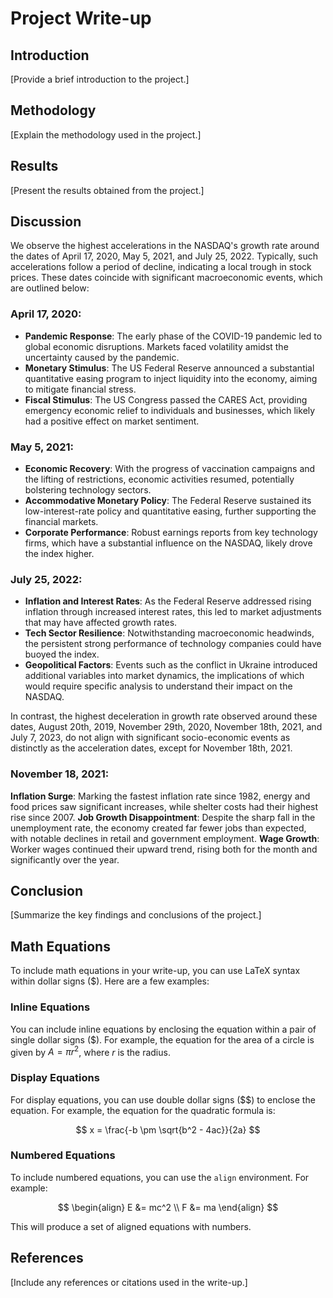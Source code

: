 # Project Write-up

## Introduction

[Provide a brief introduction to the project.]

## Methodology

[Explain the methodology used in the project.]

## Results

[Present the results obtained from the project.]

## Discussion

We observe the highest accelerations in the NASDAQ's growth rate around the dates of April 17, 2020, May 5, 2021, and July 25, 2022. Typically, such accelerations follow a period of decline, indicating a local trough in stock prices. These dates coincide with significant macroeconomic events, which are outlined below:

### April 17, 2020:
- **Pandemic Response**: The early phase of the COVID-19 pandemic led to global economic disruptions. Markets faced volatility amidst the uncertainty caused by the pandemic.
- **Monetary Stimulus**: The US Federal Reserve announced a substantial quantitative easing program to inject liquidity into the economy, aiming to mitigate financial stress.
- **Fiscal Stimulus**: The US Congress passed the CARES Act, providing emergency economic relief to individuals and businesses, which likely had a positive effect on market sentiment.

### May 5, 2021:
- **Economic Recovery**: With the progress of vaccination campaigns and the lifting of restrictions, economic activities resumed, potentially bolstering technology sectors.
- **Accommodative Monetary Policy**: The Federal Reserve sustained its low-interest-rate policy and quantitative easing, further supporting the financial markets.
- **Corporate Performance**: Robust earnings reports from key technology firms, which have a substantial influence on the NASDAQ, likely drove the index higher.

### July 25, 2022:
- **Inflation and Interest Rates**: As the Federal Reserve addressed rising inflation through increased interest rates, this led to market adjustments that may have affected growth rates.
- **Tech Sector Resilience**: Notwithstanding macroeconomic headwinds, the persistent strong performance of technology companies could have buoyed the index.
- **Geopolitical Factors**: Events such as the conflict in Ukraine introduced additional variables into market dynamics, the implications of which would require specific analysis to understand their impact on the NASDAQ.

In contrast, the highest deceleration in growth rate observed around these dates, August 20th, 2019, November 29th, 2020, November 18th, 2021, and July 7, 2023, do not align with significant socio-economic events as distinctly as the acceleration dates, except for November 18th, 2021.

### November 18, 2021:
**Inflation Surge**: Marking the fastest inflation rate since 1982, energy and food prices saw significant increases, while shelter costs had their highest rise since 2007.
**Job Growth Disappointment**: Despite the sharp fall in the unemployment rate, the economy created far fewer jobs than expected, with notable declines in retail and government employment.
**Wage Growth**: Worker wages continued their upward trend, rising both for the month and significantly over the year.


## Conclusion

[Summarize the key findings and conclusions of the project.]

## Math Equations

To include math equations in your write-up, you can use LaTeX syntax within dollar signs (\$). Here are a few examples:

### Inline Equations

You can include inline equations by enclosing the equation within a pair of single dollar signs (\$). For example, the equation for the area of a circle is given by $A = \pi r^2$, where $r$ is the radius.

### Display Equations

For display equations, you can use double dollar signs (\$\$) to enclose the equation. For example, the equation for the quadratic formula is:

$$
x = \frac{-b \pm \sqrt{b^2 - 4ac}}{2a}
$$

### Numbered Equations

To include numbered equations, you can use the `align` environment. For example:

$$
\begin{align}
E &= mc^2 \\
F &= ma
\end{align}
$$

This will produce a set of aligned equations with numbers.

## References

[Include any references or citations used in the write-up.]
